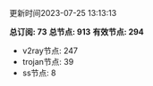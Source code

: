更新时间2023-07-25 13:13:13

**总订阅: 73**
**总节点: 913**
**有效节点: 294**
- v2ray节点: 247
- trojan节点: 39
- ss节点: 8
